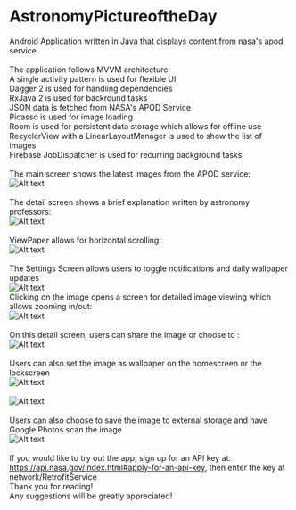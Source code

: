 # AstronomyPictureoftheDay
Android Application written in Java that displays content from nasa's apod service <br />
<br />
The application follows MVVM architecture <br />
A single activity pattern is used for flexible UI <br />
Dagger 2 is used for handling dependencies <br />
RxJava 2 is used for backround tasks <br />
JSON data is fetched from NASA's APOD Service <br />
Picasso is used for image loading <br />
Room is used for persistent data storage which allows for offline use <br />
RecyclerView with a LinearLayoutManager is used to show the list of images <br />
Firebase JobDispatcher is used for recurring background tasks <br />
<br />
The main screen shows the latest images from the APOD service: <br />
![Alt text](screenshots/main_screen.png "Main Screen") <br />
<br />
The detail screen shows a brief explanation written by astronomy professors: <br />
![Alt text](screenshots/detail_screen.png "Detail Screen") <br />
<br />
ViewPaper allows for horizontal scrolling: <br />
![Alt text](screenshots/detail_screen_transition.png "Detail Screen Transition") <br />
<br />
The Settings Screen allows users to toggle notifications and daily wallpaper updates <br />
![Alt text](screenshots/settings_screen.png "Settings Screen") <br />
Clicking on the image opens a screen for detailed image viewing which allows zooming in/out: <br />
![Alt text](screenshots/picture_detail_screen.png "Picture Detail Screen") <br />
<br />
On this detail screen, users can share the image or choose to : <br />
![Alt text](screenshots/share_screen.png "Share Screen") <br />
<br />
Users can also set the image as wallpaper on the homescreen or the lockscreen <br />
![Alt text](screenshots/set_wallpaper_screen.png "Set Wallpaper Screen") <br />
<br />
![Alt text](screenshots/home_wallpaper.png "Wallpaper Set") <br />
<br />
Users can also choose to save the image to external storage and have Google Photos scan the image <br />
![Alt text](screenshots/saved_photo.png "Saved Photo") <br />
<br />
If you would like to try out the app, 
sign up for an API key at: https://api.nasa.gov/index.html#apply-for-an-api-key, 
then enter the key at network/RetrofitService
<br />
Thank you for reading! <br />
Any suggestions will be greatly appreciated! <br />
